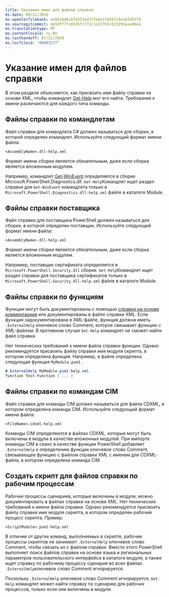 ```yaml
---
title: Указание имен для файлов справки
ms.date: 09/12/2016
ms.openlocfilehash: ea95e6d6c87e553ed11fe6e3f058fc9a1b3d03f8
ms.sourcegitcommit: de59ff77c6535fc772c1e327b3c823295eaed6ea
ms.translationtype: MT
ms.contentlocale: ru-RU
ms.lasthandoff: 07/22/2020
ms.locfileid: "86893277"
---
```

# <a name="naming-help-files"></a>Указание имен для файлов справки

В этом разделе объясняется, как присвоить имя файлу справки на основе XML, чтобы командлет [Get-Help](/powershell/module/Microsoft.PowerShell.Core/Get-Help) мог его найти. Требования к имени различаются для каждого типа команды.

## <a name="cmdlet-help-files"></a>Файлы справки по командлетам

Файл справки для командлета C# должен называться для сборки, в которой определен командлет. Используйте следующий формат имени файла:

```
<AssemblyName>.dll-help.xml
```

Формат имени сборки является обязательным, даже если сборка является вложенным модулем.

Например, командлет [Get-WinEvent](/powershell/module/Microsoft.PowerShell.Diagnostics/Get-WinEvent) определяется в сборке Microsoft.PowerShell.Diagnostics.dll. `Get-Help`Командлет ищет раздел справки для `Get-WinEvent` командлета только в `Microsoft.PowerShell.Diagnostics.dll-help.xml` файле в каталоге Module.

## <a name="provider-help-files"></a>Файлы справки поставщика

Файл справки для поставщика PowerShell должен называться для сборки, в которой определен поставщик. Используйте следующий формат имени файла:

`<AssemblyName>.dll-help.xml`

Формат имени сборки является обязательным, даже если сборка является вложенным модулем.

Например, поставщик сертификата определяется в `Microsoft.PowerShell.Security.dll` сборке. `Get-Help`Командлет ищет раздел справки для поставщика сертификатов только в `Microsoft.PowerShell.Security.dll-help.xml` файле в каталоге Module.

## <a name="function-help-files"></a>Файлы справки по функциям

Функции могут быть документированы с помощью [справки на основе комментариев](/powershell/module/microsoft.powershell.core/about/about_comment_based_help) или документированы в файле справки XML. Если функция задокументирована в XML-файле, функция должна иметь `.ExternalHelp` ключевое слово Comment, которое связывает функцию с XML-файлом. В противном случае `Get-Help` командлет не сможет найти файл справки.

Нет технических требований к имени файла справки функции. Однако рекомендуется присвоить файлу справки имя модуля скрипта, в котором определена функция. Например, в файле определена следующая функция `MyModule.psm1` .

```csharp
#.ExternalHelp MyModule.psm1-help.xml
function Test-Function { ... }
```

## <a name="cim-command-help-files"></a>Файлы справки по командам CIM

Файл справки для команды CIM должен называться для файла CDXML, в котором определена команда CIM. Используйте следующий формат имени файла:

`<FileName>.cdxml-help.xml`

Команды CIM определяются в файлах CDXML, которые могут быть включены в модули в качестве вложенных модулей. При импорте команды CIM в сеанс в качестве функции PowerShell добавляет `.ExternalHelp` к определению функции ключевое слово Comment, связывающее функцию с файлом справки XML с именем для CDXML-файла, в котором определена команда CIM.

## <a name="script-workflow-help-files"></a>Создать скрипт для файлов справки по рабочим процессам

Рабочие процессы сценариев, которые включены в модули, можно документировать в файлах справки на основе XML. Нет технических требований к имени файла справки. Однако рекомендуется присвоить файлу справки имя модуля скрипта, в котором определен рабочий процесс скрипта. Пример:

`<ScriptModule>.psm1-help.xml`

В отличие от других команд, выполняемых в скрипте, рабочие процессы скриптов не занимают `.ExternalHelp` ключевое слово Comment, чтобы связать их с файлом справки. Вместо этого PowerShell выполняет поиск файлов справки на основе языка и региональных параметров пользовательского интерфейса в каталоге модуля, а также ищет справку по рабочему процессу сценария во всех файлах. `.ExternalHelp`ключевое слово Comment игнорируется.

Поскольку `.ExternalHelp` ключевое слово Comment игнорируется, `Get-Help` командлет может найти справку по сценарию для рабочих процессов, только если они включены в модули.
